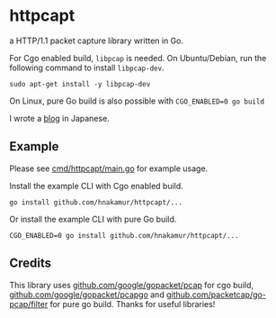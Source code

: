 # httpcapt

a HTTP/1.1 packet capture library written in Go.

For Cgo enabled build, `libpcap` is needed. On Ubuntu/Debian, run the following command to install `libpcap-dev`.

```
sudo apt-get install -y libpcap-dev
```

On Linux, pure Go build is also possible with `CGO_ENABLED=0 go build`

I wrote a [blog](https://hnakamur.github.io/blog/2023/02/23/http-capture-library-in-go/) in Japanese.

## Example

Please see [cmd/httpcapt/main.go](https://github.com/hnakamur/httpcapt/blob/main/cmd/httpcapt/main.go) for example usage.

Install the example CLI with Cgo enabled build.

```
go install github.com/hnakamur/httpcapt/...
```

Or install the example CLI with pure Go build.

```
CGO_ENABLED=0 go install github.com/hnakamur/httpcapt/...
```

## Credits

This library uses [github.com/google/gopacket/pcap](https://pkg.go.dev/github.com/google/gopacket@v1.1.19/pcap) for cgo build,
[github.com/google/gopacket/pcapgo](https://pkg.go.dev/github.com/google/gopacket@v1.1.19/pcapgo) and 
[github.com/packetcap/go-pcap/filter](https://pkg.go.dev/github.com/packetcap/go-pcap@v0.0.0-20221020071412-2b2e94010282/filter) for pure go build.
Thanks for useful libraries!
